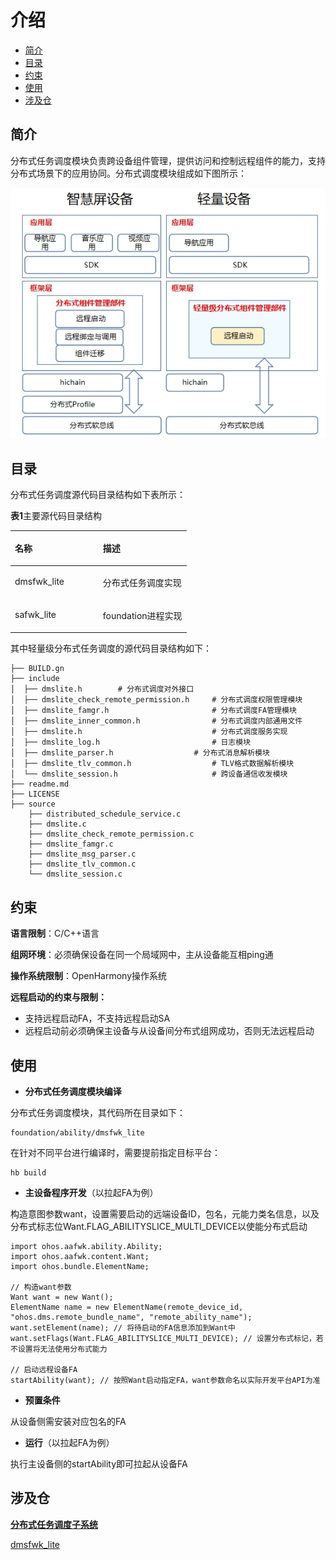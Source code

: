 # 介绍<a name="ZH-CN_TOPIC_0000001128264105"></a>

-   [简介](#section11660541593)
-   [目录](#section1464106163817)
-   [约束](#section1718733212019)
-   [使用](#section10729231131110)
-   [涉及仓](#section176111311166)

## 简介<a name="section11660541593"></a>

分布式任务调度模块负责跨设备组件管理，提供访问和控制远程组件的能力，支持分布式场景下的应用协同。分布式调度模块组成如下图所示：

![](figures/zh-cn_image_0000001081284974.png)

## 目录<a name="section1464106163817"></a>

分布式任务调度源代码目录结构如下表所示：

**表1**主要源代码目录结构

<a name="table43531856201716"></a>
<table><thead align="left"><tr id="row20416556201718"><th class="cellrowborder" valign="top" width="50%" id="mcps1.1.3.1.1"><p id="p10416456121716"><a name="p10416456121716"></a><a name="p10416456121716"></a>名称</p>
</th>
<th class="cellrowborder" valign="top" width="50%" id="mcps1.1.3.1.2"><p id="p1841645631717"><a name="p1841645631717"></a><a name="p1841645631717"></a>描述</p>
</th>
</tr>
</thead>
<tbody><tr id="row64161056151718"><td class="cellrowborder" valign="top" width="50%" headers="mcps1.1.3.1.1 "><p id="p4160914132218"><a name="p4160914132218"></a><a name="p4160914132218"></a>dmsfwk_lite</p>
</td>
<td class="cellrowborder" valign="top" width="50%" headers="mcps1.1.3.1.2 "><p id="p541645611177"><a name="p541645611177"></a><a name="p541645611177"></a>分布式任务调度实现</p>
</td>
</tr>
<tr id="row104169564177"><td class="cellrowborder" valign="top" width="50%" headers="mcps1.1.3.1.1 "><p id="p17416125614179"><a name="p17416125614179"></a><a name="p17416125614179"></a>safwk_lite</p>
</td>
<td class="cellrowborder" valign="top" width="50%" headers="mcps1.1.3.1.2 "><p id="p04163569170"><a name="p04163569170"></a><a name="p04163569170"></a>foundation进程实现</p>
</td>
</tr>
</tbody>
</table>

其中轻量级分布式任务调度的源代码目录结构如下：

```
├── BUILD.gn
├── include
│  ├── dmslite.h        # 分布式调度对外接口
│  ├── dmslite_check_remote_permission.h     # 分布式调度权限管理模块
│  ├── dmslite_famgr.h                       # 分布式调度FA管理模块
│  ├── dmslite_inner_common.h                # 分布式调度内部通用文件
│  ├── dmslite.h                             # 分布式调度服务实现
│  ├── dmslite_log.h                         # 日志模块
│  ├── dmslite_parser.h                  # 分布式消息解析模块
│  ├── dmslite_tlv_common.h                  # TLV格式数据解析模块
│  └── dmslite_session.h                     # 跨设备通信收发模块
├── readme.md
├── LICENSE
├── source
    ├── distributed_schedule_service.c
    ├── dmslite.c
    ├── dmslite_check_remote_permission.c
    ├── dmslite_famgr.c
    ├── dmslite_msg_parser.c
    ├── dmslite_tlv_common.c
    └── dmslite_session.c
```

## 约束<a name="section1718733212019"></a>

**语言限制**：C/C++语言

**组网环境**：必须确保设备在同一个局域网中，主从设备能互相ping通

**操作系统限制**：OpenHarmony操作系统

**远程启动的约束与限制：**

-   支持远程启动FA，不支持远程启动SA
-   远程启动前必须确保主设备与从设备间分布式组网成功，否则无法远程启动

## 使用<a name="section10729231131110"></a>

-   **分布式任务调度模块编译**

分布式任务调度模块，其代码所在目录如下：

```
foundation/ability/dmsfwk_lite
```

在针对不同平台进行编译时，需要提前指定目标平台：

```
hb build
```

-   **主设备程序开发**（以拉起FA为例）

构造意图参数want，设置需要启动的远端设备ID，包名，元能力类名信息，以及分布式标志位Want.FLAG\_ABILITYSLICE\_MULTI\_DEVICE以使能分布式启动

```
import ohos.aafwk.ability.Ability;
import ohos.aafwk.content.Want;
import ohos.bundle.ElementName;

// 构造want参数
Want want = new Want();
ElementName name = new ElementName(remote_device_id, "ohos.dms.remote_bundle_name", "remote_ability_name"); 
want.setElement(name); // 将待启动的FA信息添加到Want中
want.setFlags(Want.FLAG_ABILITYSLICE_MULTI_DEVICE); // 设置分布式标记，若不设置将无法使用分布式能力

// 启动远程设备FA
startAbility(want); // 按照Want启动指定FA，want参数命名以实际开发平台API为准
```

-   **预置条件**

从设备侧需安装对应包名的FA

-   **运行**（以拉起FA为例）

执行主设备侧的startAbility即可拉起从设备FA

## 涉及仓<a name="section176111311166"></a>

**[分布式任务调度子系统](zh-cn_topic_0000001115719369.md)**

[dmsfwk\_lite](https://gitee.com/openharmony/ability_dmsfwk_lite)

